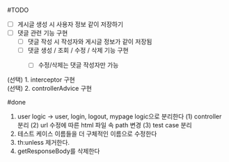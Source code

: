 #TODO
- [ ] 게시글 생성 시 사용자 정보 같이 저장하기
- [ ] 댓글 관련 기능 구현
    - [ ] 댓글 작성 시 작성자와 게시글 정보가 같이 저장됨
    - [ ] 댓글 생성 / 조회 /  수정 / 삭제 기능 구현
        - [ ] 수정/삭제는 댓글 작성자만 가능


(선택) 1. interceptor 구현     
(선택) 2. controllerAdvice 구현



#done
1. user logic -> user, login, logout, mypage logic으로 분리한다
    (1) controller 분리
    (2) url 수정에 따른 html 파일 속 path 변경
    (3) test case 분리
2. 테스트 케이스 이름들을 더 구체적인 이름으로 수정한다
3. th:unless 제거한다.
4. getResponseBody를 삭제한다